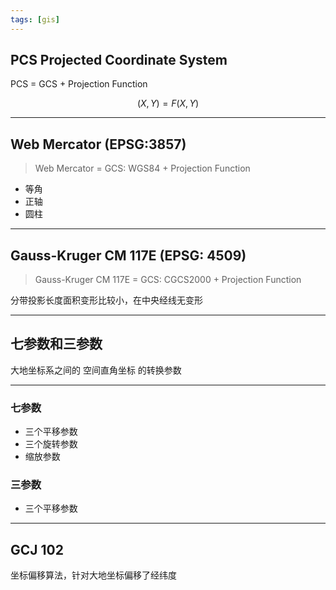 ```yaml
---
tags: [gis]
---
```


## PCS Projected Coordinate System

PCS = GCS + Projection Function

$$ (X, Y) = F(X, Y) $$

---

## Web Mercator (EPSG:3857)

> Web Mercator = GCS: WGS84 + Projection Function

- 等角
- 正轴
- 圆柱

---

## Gauss-Kruger CM 117E (EPSG: 4509)

> Gauss-Kruger CM 117E = GCS: CGCS2000 + Projection Function

分带投影长度面积变形比较小，在中央经线无变形

---

## 七参数和三参数

大地坐标系之间的 空间直角坐标 的转换参数

---

### 七参数

- 三个平移参数
- 三个旋转参数
- 缩放参数

### 三参数

- 三个平移参数

---

## GCJ 102

坐标偏移算法，针对大地坐标偏移了经纬度
